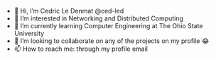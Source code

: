 - 👋 Hi, I’m Cedric Le Denmat @ced-led
- 👀 I’m interested in Networking and Distributed Computing
- 🌱 I’m currently learning Computer Engineering at The Ohio State University
- 💞️ I’m looking to collaborate on any of the projects on my profile 😂
- 📫 How to reach me: through my profile email

<!---
ced-led/ced-led is a ✨ special ✨ repository because its `README.md` (this file) appears on your GitHub profile.
You can click the Preview link to take a look at your changes.
--->
